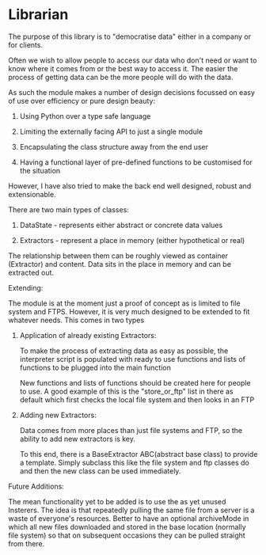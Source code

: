 # Librarian

The purpose of this library is to "democratise data" either in a company or for clients.

Often we wish to allow people to access our data who don't need or want to know where it comes from or the best
way to access it.  The easier the process of getting data can be the more people will do with the data.

As such the module makes a number of design decisions focussed on easy of use over efficiency or pure design beauty:

  1) Using Python over a type safe language
  
  2) Limiting the externally facing API to just a single module
  
  3) Encapsulating the class structure away from the end user
  
  4) Having a functional layer of pre-defined functions to be customised for the situation
  
However, I have also tried to make the back end well designed, robust and extensionable.

There are two main types of classes:

  1) DataState - represents either abstract or concrete data values
  
  2) Extractors - represent a place in memory (either hypothetical or real)
  
The relationship between them can be roughly viewed as container (Extractor) and content.  Data sits in the place in memory and can be extracted out.

Extending:

The module is at the moment just a proof of concept as is limited to file system and FTPS.  However, it is very much designed to be extended to fit whatever needs.  This comes in two types

  1) Application of already existing Extractors:
  
      To make the process of extracting data as easy as possible, the interpreter script is populated with ready to use            functions and lists of functions to be plugged into the main function
      
      New functions and lists of functions should be created here for people to use.  A good example of this is the                "store_or_ftp" list in there as default which first checks the local file system and then looks in an FTP
      
      
  2) Adding new Extractors:
  
      Data comes from more places than just file systems and FTP, so the ability to add new extractors is key.
      
      To this end, there is a BaseExtractor ABC(abstract base class) to provide a template.  Simply subclass this like the         file system and ftp classes do and then the new class can be used immediately.  

Future Additions:

The mean functionality yet to be added is to use the as yet unused Insterers.  The idea is that repeatedly pulling the same file from a server is a waste of everyone's resources.  Better to have an optional archiveMode in which all new files downloaded and stored in the base location (normally file system) so that on subsequent occasions they can be pulled straight from there. 
